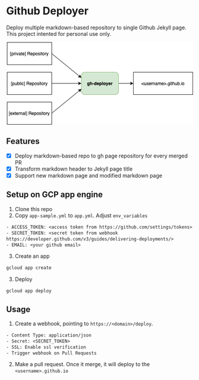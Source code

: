 # Github Deployer
Deploy multiple markdown-based repository to single Github Jekyll page. This project intented for personal use only.

<p align="center">
<img src="img/gh-deployer.png" />
</p>

## Features

- [x] Deploy markdown-based repo to gh page repository for every merged PR
- [x] Transform markdown header to Jekyll page title
- [x] Support new markdown page and modified markdown page

## Setup on GCP app engine
1. Clone this repo
2. Copy `app-sample.yml` to `app.yml`. Adjust `env_variables`
```
- ACCESS_TOKEN: <access token from https://github.com/settings/tokens>
- SECRET_TOKEN: <secret token from webhook https://developer.github.com/v3/guides/delivering-deployments/>
- EMAIL: <your github email>
```
3. Create an app
```sh
gcloud app create
```
3. Deploy
```sh
gcloud app deploy
```

## Usage

1. Create a webhook, pointing to `https://<domain>/deploy`. 
```
- Content Type: application/json
- Secret: <SECRET_TOKEN>
- SSL: Enable ssl verification
- Trigger webhook on Pull Requests
```
2. Make a pull request. Once it merge, it will deploy to the `<username>.github.io`

